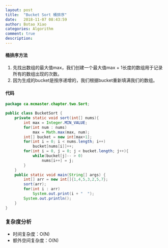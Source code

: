 ```yaml
---
layout: post
title:  "Bucket Sort 桶排序"
date:   2018-11-07 08:43:59
author: Botao Xiao
categories: Algorithm
comment: true
description: 
---
```

#### 桶排序方法
1. 先找出数组的最大值max，我们创建一个最大值max + 1长度的数组用于记录所有的数组出现的次数。
2. 因为生成的bucket是按序递增的，我们根据bucket重新填满我们的数组。

#### 代码

```Java
package ca.mcmaster.chapter.two.Sort;

public class BucketSort {
	private static void sort(int[] nums){
		int max = Integer.MIN_VALUE;
		for(int num : nums)
			max = Math.max(max, num);
		int[] bucket = new int[max+1];
		for(int i = 0; i < nums.length; i++)
			bucket[nums[i]]++;
		for(int i = 0, j = 0; j < bucket.length; j++){
			while(bucket[j]-- > 0)
				nums[i++] = j;
		}
	}
	public static void main(String[] args) {
		int[] arr = new int[]{1,4,5,3,2,5,7};
		sort(arr);
		for(int i : arr)
			System.out.print(i + "  ");
		System.out.println();
	}
}
```

### 复杂度分析
* 时间复杂度：O(N)
* 额外空间复杂度：O(N)